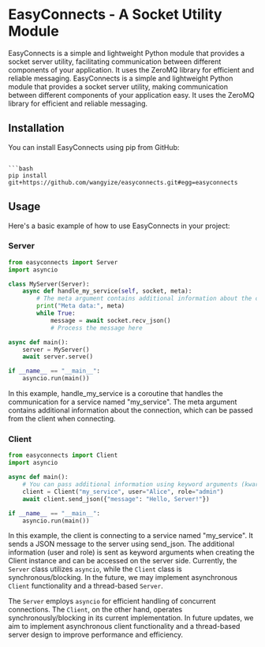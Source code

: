 # EasyConnects - A Socket Utility Module
EasyConnects is a simple and lightweight Python module that provides a socket server utility, facilitating communication between different components of your application. It uses the ZeroMQ library for efficient and reliable messaging.
EasyConnects is a simple and lightweight Python module that provides a socket server utility, making communication between different components of your application easy. It uses the ZeroMQ library for efficient and reliable messaging.

## Installation
You can install EasyConnects using pip from GitHub:
```

```bash
pip install git+https://github.com/wangyize/easyconnects.git#egg=easyconnects
```
## Usage
Here's a basic example of how to use EasyConnects in your project:

### Server
```Python
from easyconnects import Server
import asyncio

class MyServer(Server):
    async def handle_my_service(self, socket, meta):
        # The meta argument contains additional information about the client.
        print("Meta data:", meta)
        while True:
            message = await socket.recv_json()
            # Process the message here

async def main():
    server = MyServer()
    await server.serve()

if __name__ == "__main__":
    asyncio.run(main())

```
In this example, handle_my_service is a coroutine that handles the communication for a service named "my_service". The meta argument contains additional information about the connection, which can be passed from the client when connecting.

### Client
```Python
from easyconnects import Client
import asyncio

async def main():
    # You can pass additional information using keyword arguments (kwargs)
    client = Client("my_service", user="Alice", role="admin")
    await client.send_json({"message": "Hello, Server!"})

if __name__ == "__main__":
    asyncio.run(main())
```
In this example, the client is connecting to a service named "my_service". It sends a JSON message to the server using send_json. The additional information (user and role) is sent as keyword arguments when creating the Client instance and can be accessed on the server side.
Currently, the `Server` class utilizes `asyncio`, while the `Client` class is synchronous/blocking. In the future, we may implement asynchronous `Client` functionality and a thread-based `Server`.

The `Server` employs `asyncio` for efficient handling of concurrent connections. The `Client`, on the other hand, operates synchronously/blocking in its current implementation. In future updates, we aim to implement asynchronous client functionality and a thread-based server design to improve performance and efficiency.
